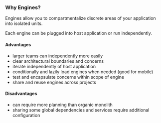 ### Why Engines?

Engines allow you to compartmentalize discrete areas of your application into isolated units.

Each engine can be plugged into host application or run independently.

#### Advantages

- larger teams can independently more easily
- clear architectural boundaries and concerns
- iterate independently of host application
- conditionally and lazily load engines when needed (good for mobile)
- test and encapsulate concerns within scope of engine
- share and reuse engines across projects

#### Disadvantages

- can require more planning than organic monolith
- sharing some global dependencies and services require additional configuration
 

